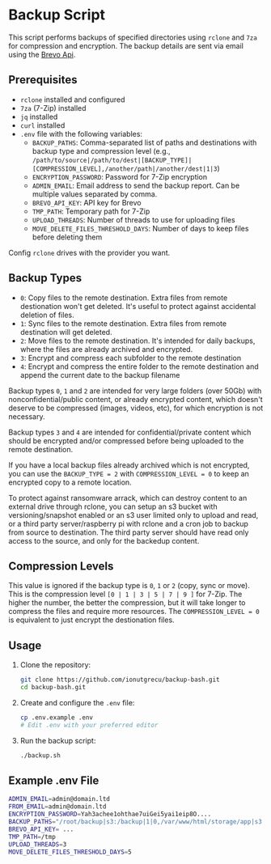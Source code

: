 # Backup Script 

This script performs backups of specified directories using `rclone` and `7za` for compression and encryption. The backup details are sent via email using the [Brevo Api](https://app.brevo.com/).

## Prerequisites

- `rclone` installed and configured
- `7za` (7-Zip) installed
- `jq` installed
- `curl` installed
- `.env` file with the following variables:
    - `BACKUP_PATHS`: Comma-separated list of paths and destinations with backup type and compression level (e.g., `/path/to/source|/path/to/dest|[BACKUP_TYPE]|[COMPRESSION_LEVEL],/another/path|/another/dest|1|3`)
    - `ENCRYPTION_PASSWORD`: Password for 7-Zip encryption
    - `ADMIN_EMAIL`: Email address to send the backup report. Can be multiple values separated by comma.
    - `BREVO_API_KEY`: API key for Brevo
    - `TMP_PATH`: Temporary path for 7-Zip
    - `UPLOAD_THREADS`: Number of threads to use for uploading files
    - `MOVE_DELETE_FILES_THRESHOLD_DAYS`: Number of days to keep files before deleting them

Config `rclone` drives with the provider you want.

## Backup Types

- `0`: Copy files to the remote destination. Extra files from remote destionation won't get deleted. It's useful to protect against accidental deletion of files.
- `1`: Sync files to the remote destination. Extra files from remote destination will get deleted.
- `2`: Move files to the remote destination. It's intended for daily backups, where the files are already archived and encrypted.
- `3`: Encrypt and compress each subfolder to the remote destination
- `4`: Encrypt and compress the entire folder to the remote destination and append the current date to the backup filename

Backup types `0`, `1` and `2` are intended for very large folders (over 50Gb) with nonconfidential/public content, or already encrypted content, which doesn't deserve to be compressed (images, videos, etc), for which encryption is not necessary.

Backup types `3` and `4` are intended for confidential/private content which should be encrypted and/or compressed before being uploaded to the remote destination.

If you have a local backup files already archived which is not encrypted, you can use the `BACKUP_TYPE = 2` with `COMPRESSION_LEVEL = 0` to keep an encrypted copy to a remote location.

To protect against ransomware arrack, which can destroy content to an external drive through rclone, you can setup an s3 bucket with versioning/snapshot enabled or an s3 user limited only to upload and read, or a third party server/raspberry pi with rclone and a cron job to backup from source to destination. The third party server should have read only access to the source, and only for the backedup content.

## Compression Levels

This value is ignored if the backup type is `0`, `1` or `2` (copy, sync or move).
This is the compression level `[0 | 1 | 3 | 5 | 7 | 9 ]` for 7-Zip. The higher the number, the better the compression, but it will take longer to compress the files and require more resources.
The `COMPRESSION_LEVEL = 0` is equivalent to just encrypt the destionation files.

## Usage

1. Clone the repository:
     ```sh
     git clone https://github.com/ionutgrecu/backup-bash.git
     cd backup-bash.git
     ```

2. Create and configure the `.env` file:
     ```sh
     cp .env.example .env
     # Edit .env with your preferred editor
     ```

3. Run the backup script:
     ```sh
     ./backup.sh
     ```

## Example .env File

```sh
ADMIN_EMAIL=admin@domain.ltd
FROM_EMAIL=admin@domain.ltd
ENCRYPTION_PASSWORD=Yah3achee1ohthae7uiGei5yai1eip8O....
BACKUP_PATHS="/root/backup|s3:/backup|1|0,/var/www/html/storage/app|s3:/app|0|0,/var/www/html/config|s3:/config|4|7"
BREVO_API_KEY= ...
TMP_PATH=/tmp
UPLOAD_THREADS=3
MOVE_DELETE_FILES_THRESHOLD_DAYS=5
```

